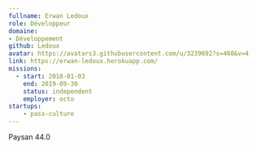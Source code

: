 ```yaml
---
fullname: Erwan Ledoux
role: Développeur
domaine: 
- Développement
github: Ledoux
avatar: https://avatars3.githubusercontent.com/u/3239692?s=460&v=4
link: https://erwan-ledoux.herokuapp.com/
missions:
  - start: 2018-01-03
    end: 2019-09-30
    status: independent
    employer: octo
startups:
    - pass-culture
---
```


Paysan 44.0
